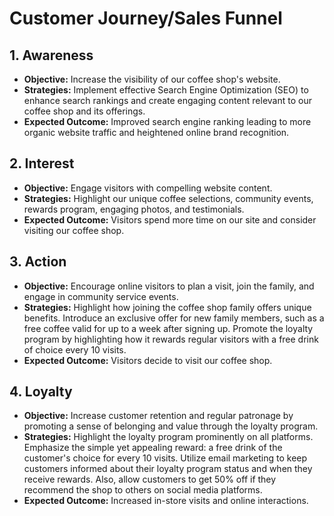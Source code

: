 # Customer Journey/Sales Funnel

## 1. Awareness
- **Objective:** Increase the visibility of our coffee shop's website.
- **Strategies:** Implement effective Search Engine Optimization (SEO) to enhance search rankings and create engaging content relevant to our coffee shop and its offerings.
- **Expected Outcome:** Improved search engine ranking leading to more organic website traffic and heightened online brand recognition.

## 2. Interest
- **Objective:** Engage visitors with compelling website content.
- **Strategies:** Highlight our unique coffee selections, community events, rewards program, engaging photos, and testimonials.
- **Expected Outcome:** Visitors spend more time on our site and consider visiting our coffee shop.

## 3. Action
- **Objective:** Encourage online visitors to plan a visit, join the family, and engage in community service events. 
- **Strategies:** Highlight how joining the coffee shop family offers unique benefits. Introduce an exclusive offer for new family members, such as a free coffee valid for up to a week after signing up. Promote the loyalty program by highlighting how it rewards regular visitors with a free drink of choice every 10 visits.
- **Expected Outcome:** Visitors decide to visit our coffee shop.

## 4. Loyalty 
- **Objective:**  Increase customer retention and regular patronage by promoting a sense of belonging and value through the loyalty program.
- **Strategies:** Highlight the loyalty program prominently on all platforms. Emphasize the simple yet appealing reward: a free drink of the customer's choice for every 10 visits. Utilize email marketing to keep customers informed about their loyalty program status and when they receive rewards. Also, allow customers to get 50% off if they recommend the shop to others on social media platforms. 
- **Expected Outcome:** Increased in-store visits and online interactions.
